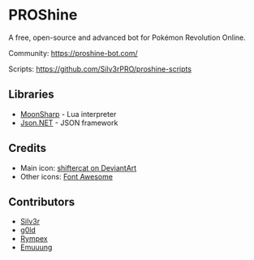 # PROShine

A free, open-source and advanced bot for Pokémon Revolution Online.

Community: https://proshine-bot.com/

Scripts: https://github.com/Silv3rPRO/proshine-scripts

## Libraries

* [MoonSharp](http://www.moonsharp.org/) - Lua interpreter
* [Json.NET](http://www.newtonsoft.com/json) - JSON framework

## Credits

* Main icon: [shiftercat on DeviantArt](https://shiftercat.deviantart.com/)
* Other icons: [Font Awesome](http://fontawesome.io/icons/)

## Contributors

* [Silv3r](https://github.com/Silv3rPRO/)
* [g0ld](https://github.com/g0ldPRO/)
* [Rympex](https://github.com/Rympex)
* [Emuuung](https://github.com/Emuuung)
